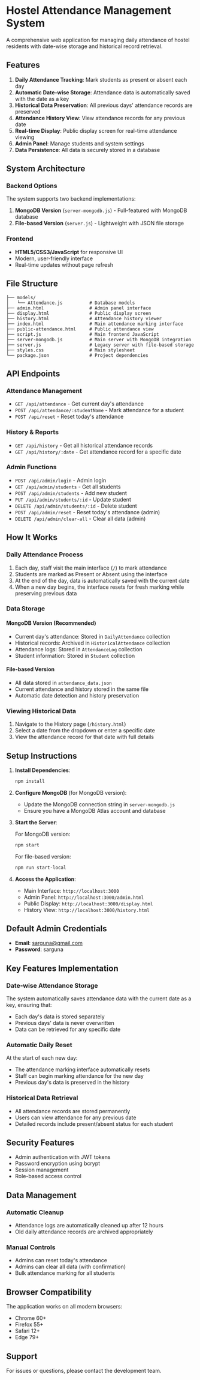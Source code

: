 # Hostel Attendance Management System

A comprehensive web application for managing daily attendance of hostel residents with date-wise storage and historical record retrieval.

## Features

1. **Daily Attendance Tracking**: Mark students as present or absent each day
2. **Automatic Date-wise Storage**: Attendance data is automatically saved with the date as a key
3. **Historical Data Preservation**: All previous days' attendance records are preserved
4. **Attendance History View**: View attendance records for any previous date
5. **Real-time Display**: Public display screen for real-time attendance viewing
6. **Admin Panel**: Manage students and system settings
7. **Data Persistence**: All data is securely stored in a database

## System Architecture

### Backend Options

The system supports two backend implementations:

1. **MongoDB Version** (`server-mongodb.js`) - Full-featured with MongoDB database
2. **File-based Version** (`server.js`) - Lightweight with JSON file storage

### Frontend
- **HTML5/CSS3/JavaScript** for responsive UI
- Modern, user-friendly interface
- Real-time updates without page refresh

## File Structure

```
├── models/
│   └── Attendance.js          # Database models
├── admin.html                 # Admin panel interface
├── display.html               # Public display screen
├── history.html               # Attendance history viewer
├── index.html                 # Main attendance marking interface
├── public-attendance.html     # Public attendance view
├── script.js                  # Main frontend JavaScript
├── server-mongodb.js          # Main server with MongoDB integration
├── server.js                  # Legacy server with file-based storage
├── styles.css                 # Main stylesheet
└── package.json               # Project dependencies
```

## API Endpoints

### Attendance Management
- `GET /api/attendance` - Get current day's attendance
- `POST /api/attendance/:studentName` - Mark attendance for a student
- `POST /api/reset` - Reset today's attendance

### History & Reports
- `GET /api/history` - Get all historical attendance records
- `GET /api/history/:date` - Get attendance record for a specific date

### Admin Functions
- `POST /api/admin/login` - Admin login
- `GET /api/admin/students` - Get all students
- `POST /api/admin/students` - Add new student
- `PUT /api/admin/students/:id` - Update student
- `DELETE /api/admin/students/:id` - Delete student
- `POST /api/admin/reset` - Reset today's attendance (admin)
- `DELETE /api/admin/clear-all` - Clear all data (admin)

## How It Works

### Daily Attendance Process
1. Each day, staff visit the main interface (`/`) to mark attendance
2. Students are marked as Present or Absent using the interface
3. At the end of the day, data is automatically saved with the current date
4. When a new day begins, the interface resets for fresh marking while preserving previous data

### Data Storage

#### MongoDB Version (Recommended)
- Current day's attendance: Stored in `DailyAttendance` collection
- Historical records: Archived in `HistoricalAttendance` collection
- Attendance logs: Stored in `AttendanceLog` collection
- Student information: Stored in `Student` collection

#### File-based Version
- All data stored in `attendance_data.json`
- Current attendance and history stored in the same file
- Automatic date detection and history preservation

### Viewing Historical Data
1. Navigate to the History page (`/history.html`)
2. Select a date from the dropdown or enter a specific date
3. View the attendance record for that date with full details

## Setup Instructions

1. **Install Dependencies**:
   ```bash
   npm install
   ```

2. **Configure MongoDB** (for MongoDB version):
   - Update the MongoDB connection string in `server-mongodb.js`
   - Ensure you have a MongoDB Atlas account and database

3. **Start the Server**:
   
   For MongoDB version:
   ```bash
   npm start
   ```
   
   For file-based version:
   ```bash
   npm run start-local
   ```

4. **Access the Application**:
   - Main Interface: `http://localhost:3000`
   - Admin Panel: `http://localhost:3000/admin.html`
   - Public Display: `http://localhost:3000/display.html`
   - History View: `http://localhost:3000/history.html`

## Default Admin Credentials

- **Email**: sarguna@gmail.com
- **Password**: sarguna

## Key Features Implementation

### Date-wise Attendance Storage
The system automatically saves attendance data with the current date as a key, ensuring that:
- Each day's data is stored separately
- Previous days' data is never overwritten
- Data can be retrieved for any specific date

### Automatic Daily Reset
At the start of each new day:
- The attendance marking interface automatically resets
- Staff can begin marking attendance for the new day
- Previous day's data is preserved in the history

### Historical Data Retrieval
- All attendance records are stored permanently
- Users can view attendance for any previous date
- Detailed records include present/absent status for each student

## Security Features

- Admin authentication with JWT tokens
- Password encryption using bcrypt
- Session management
- Role-based access control

## Data Management

### Automatic Cleanup
- Attendance logs are automatically cleaned up after 12 hours
- Old daily attendance records are archived appropriately

### Manual Controls
- Admins can reset today's attendance
- Admins can clear all data (with confirmation)
- Bulk attendance marking for all students

## Browser Compatibility

The application works on all modern browsers:
- Chrome 60+
- Firefox 55+
- Safari 12+
- Edge 79+

## Support

For issues or questions, please contact the development team.




